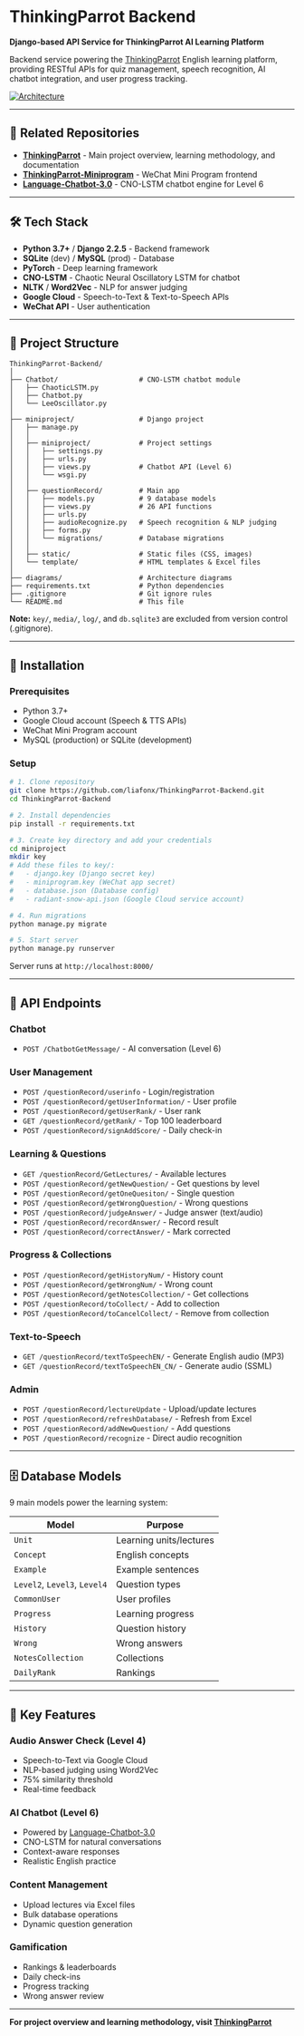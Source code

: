 # ThinkingParrot Backend

**Django-based API Service for ThinkingParrot AI Learning Platform**

Backend service powering the [ThinkingParrot](https://github.com/liafonx/ThinkingParrot) English learning platform, providing RESTful APIs for quiz management, speech recognition, AI chatbot integration, and user progress tracking.

[![Architecture](diagrams/Simple_Architecture.png)](diagrams/Simple_Architecture.png)

---

## 🔗 Related Repositories

- **[ThinkingParrot](https://github.com/liafonx/ThinkingParrot)** - Main project overview, learning methodology, and documentation
- **[ThinkingParrot-Miniprogram](https://github.com/liafonx/ThinkingParrot-Miniprogram)** - WeChat Mini Program frontend
- **[Language-Chatbot-3.0](https://github.com/liafonx/Language-Chatbot-3.0)** - CNO-LSTM chatbot engine for Level 6

---

## 🛠️ Tech Stack

- **Python 3.7+** / **Django 2.2.5** - Backend framework
- **SQLite** (dev) / **MySQL** (prod) - Database
- **PyTorch** - Deep learning framework
- **CNO-LSTM** - Chaotic Neural Oscillatory LSTM for chatbot
- **NLTK** / **Word2Vec** - NLP for answer judging
- **Google Cloud** - Speech-to-Text & Text-to-Speech APIs
- **WeChat API** - User authentication

---

## 📁 Project Structure

```
ThinkingParrot-Backend/
│
├── Chatbot/                    # CNO-LSTM chatbot module
│   ├── ChaoticLSTM.py
│   ├── Chatbot.py
│   └── LeeOscillator.py
│
├── miniproject/                # Django project
│   ├── manage.py
│   │
│   ├── miniproject/            # Project settings
│   │   ├── settings.py
│   │   ├── urls.py
│   │   ├── views.py            # Chatbot API (Level 6)
│   │   └── wsgi.py
│   │
│   ├── questionRecord/         # Main app
│   │   ├── models.py           # 9 database models
│   │   ├── views.py            # 26 API functions
│   │   ├── urls.py
│   │   ├── audioRecognize.py   # Speech recognition & NLP judging
│   │   ├── forms.py
│   │   └── migrations/         # Database migrations
│   │
│   ├── static/                 # Static files (CSS, images)
│   └── template/               # HTML templates & Excel files
│
├── diagrams/                   # Architecture diagrams
├── requirements.txt            # Python dependencies
├── .gitignore                  # Git ignore rules
└── README.md                   # This file
```

**Note:** `key/`, `media/`, `log/`, and `db.sqlite3` are excluded from version control (.gitignore).

---

## 🚀 Installation

### Prerequisites

- Python 3.7+
- Google Cloud account (Speech & TTS APIs)
- WeChat Mini Program account
- MySQL (production) or SQLite (development)

### Setup

```bash
# 1. Clone repository
git clone https://github.com/liafonx/ThinkingParrot-Backend.git
cd ThinkingParrot-Backend

# 2. Install dependencies
pip install -r requirements.txt

# 3. Create key directory and add your credentials
cd miniproject
mkdir key
# Add these files to key/:
#   - django.key (Django secret key)
#   - miniprogram.key (WeChat app secret)
#   - database.json (Database config)
#   - radiant-snow-api.json (Google Cloud service account)

# 4. Run migrations
python manage.py migrate

# 5. Start server
python manage.py runserver
```

Server runs at `http://localhost:8000/`

---

## 📡 API Endpoints

### Chatbot
- `POST /ChatbotGetMessage/` - AI conversation (Level 6)

### User Management
- `POST /questionRecord/userinfo` - Login/registration
- `POST /questionRecord/getUserInformation/` - User profile
- `POST /questionRecord/getUserRank/` - User rank
- `GET /questionRecord/getRank/` - Top 100 leaderboard
- `POST /questionRecord/signAddScore/` - Daily check-in

### Learning & Questions
- `GET /questionRecord/GetLectures/` - Available lectures
- `POST /questionRecord/getNewQuestion/` - Get questions by level
- `POST /questionRecord/getOneQuesiton/` - Single question
- `POST /questionRecord/getWrongQuestion/` - Wrong questions
- `POST /questionRecord/judgeAnswer/` - Judge answer (text/audio)
- `POST /questionRecord/recordAnswer/` - Record result
- `POST /questionRecord/correctAnswer/` - Mark corrected

### Progress & Collections
- `POST /questionRecord/getHistoryNum/` - History count
- `POST /questionRecord/getWrongNum/` - Wrong count
- `POST /questionRecord/getNotesCollection/` - Get collections
- `POST /questionRecord/toCollect/` - Add to collection
- `POST /questionRecord/toCancelCollect/` - Remove from collection

### Text-to-Speech
- `GET /questionRecord/textToSpeechEN/` - Generate English audio (MP3)
- `GET /questionRecord/textToSpeechEN_CN/` - Generate audio (SSML)

### Admin
- `POST /questionRecord/lectureUpdate` - Upload/update lectures
- `POST /questionRecord/refreshDatabase/` - Refresh from Excel
- `POST /questionRecord/addNewQuestion/` - Add questions
- `POST /questionRecord/recognize` - Direct audio recognition

---

## 🗄️ Database Models

9 main models power the learning system:

| Model | Purpose |
|-------|---------|
| `Unit` | Learning units/lectures |
| `Concept` | English concepts |
| `Example` | Example sentences |
| `Level2`, `Level3`, `Level4` | Question types |
| `CommonUser` | User profiles |
| `Progress` | Learning progress |
| `History` | Question history |
| `Wrong` | Wrong answers |
| `NotesCollection` | Collections |
| `DailyRank` | Rankings |

---

## 🎯 Key Features

### Audio Answer Check (Level 4)
- Speech-to-Text via Google Cloud
- NLP-based judging using Word2Vec
- 75% similarity threshold
- Real-time feedback

### AI Chatbot (Level 6)
- Powered by [Language-Chatbot-3.0](https://github.com/liafonx/Language-Chatbot-3.0)
- CNO-LSTM for natural conversations
- Context-aware responses
- Realistic English practice

### Content Management
- Upload lectures via Excel files
- Bulk database operations
- Dynamic question generation

### Gamification
- Rankings & leaderboards
- Daily check-ins
- Progress tracking
- Wrong answer review

---

**For project overview and learning methodology, visit [ThinkingParrot](https://github.com/liafonx/ThinkingParrot)**
